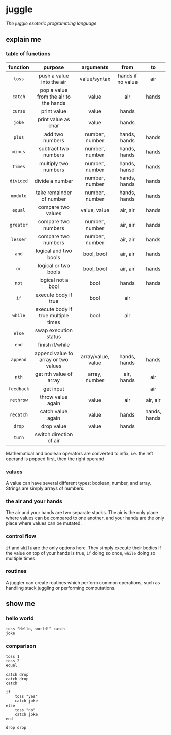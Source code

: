 # juggle

*The juggle esoteric programming language*

## explain me

### table of functions

|  function  |                purpose                |      arguments     |        from       |      to      |
|:----------:|:-------------------------------------:|:------------------:|:-----------------:|:------------:|
| `toss`     | push a value into the air             | value/syntax       | hands if no value | air          |
| `catch`    | pop a value from the air to the hands | value              | air               | hands        |
| `curse`    | print value                           | value              | hands             |              |
| `joke`     | print value as char                   | value              | hands             |              |
| `plus`     | add two numbers                       | number, number     | hands, hands      | hands        |
| `minus`    | subtract two numbers                  | number, number     | hands, hands      | hands        |
| `times`    | multiply two numbers                  | number, number     | hands, hansd      | hands        |
| `divided`  | divide a number                       | number, number     | hands, hands      | hands        |
| `modulo`   | take remainder of number              | number, number     | hands, hands      | hands        |
| `equal`    | compare two values                    | value, value       | air, air          | hands        |
| `greater`  | compare two numbers                   | number, number     | air, air          | hands        |
| `lesser`   | compare two numbers                   | number, number     | air, air          | hands        |
| `and`      | logical and two bools                 | bool, bool         | air, air          | hands        |
| `or`       | logical or two bools                  | bool, bool         | air, air          | hands        |
| `not`      | logical not a bool                    | bool               | hands             | hands        |
| `if`       | execute body if true                  | bool               | air               |              |
| `while`    | execute body if true multiple times   | bool               | air               |              |
| `else`     | swap execution status                 |                    |                   |              |
| `end`      | finish if/while                       |                    |                   |              |
| `append`   | append value to array or two values   | array/value, value | hands, hands      | hands        |
| `nth`      | get nth value of array                | array, number      | air, hands        | air          |
| `feedback` | get input                             |                    |                   | air          |
| `rethrow`  | throw value again                     | value              | air               | air, air     |
| `recatch`  | catch value again                     | value              | hands             | hands, hands |
| `drop`     | drop value                            | value              | hands             |              |
| `turn`     | switch direction of air               |                    |                   |              |

Mathematical and boolean operators are converted to infix, i.e. the left
operand is popped first, then the right operand.

### values

A value can have several different types: boolean, number, and array. Strings
are simply arrays of numbers.

### the air and your hands

The air and your hands are two separate stacks. The air is the only place where
values can be compared to one another, and your hands are the only place where
values can be mutated.

### control flow

`if` and `while` are the only options here. They simply execute their bodies if
the value on top of your hands is true, `if` doing so once, `while` doing so
multiple times.

### routines

A juggler can create routines which perform common operations, such as handling
stack juggling or performing computations.

## show me

### hello world

```
toss "Hello, world!" catch
joke
```

### comparison

```
toss 1
toss 2
equal

catch drop
catch drop
catch

if
    toss "yes"
    catch joke
else
    toss "no"
    catch joke
end

drop drop
```

